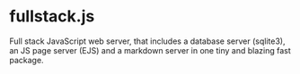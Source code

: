 # fullstack.js
Full stack JavaScript web server, that includes a database server (sqlite3), an JS page server (EJS) and a markdown server in one tiny and blazing fast package.

